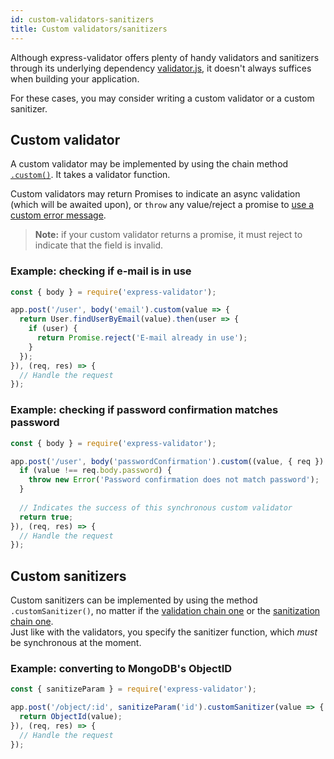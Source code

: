 ```yaml
---
id: custom-validators-sanitizers
title: Custom validators/sanitizers
---
```


Although express-validator offers plenty of handy validators and sanitizers through its underlying
dependency [validator.js](https://github.com/chriso/validator.js), it doesn't always suffices when
building your application.

For these cases, you may consider writing a custom validator or a custom sanitizer.

## Custom validator
A custom validator may be implemented by using the chain method [`.custom()`](api-validation-chain.md#customvalidator).
It takes a validator function.

Custom validators may return Promises to indicate an async validation (which will be awaited upon),
or `throw` any value/reject a promise to [use a custom error message](feature-error-messages.md#custom-validator-level).

> **Note:** if your custom validator returns a promise, it must reject to indicate that the field is invalid.

### Example: checking if e-mail is in use
```js
const { body } = require('express-validator');

app.post('/user', body('email').custom(value => {
  return User.findUserByEmail(value).then(user => {
    if (user) {
      return Promise.reject('E-mail already in use');
    }
  });
}), (req, res) => {
  // Handle the request
});
```

### Example: checking if password confirmation matches password
```js
const { body } = require('express-validator');

app.post('/user', body('passwordConfirmation').custom((value, { req }) => {
  if (value !== req.body.password) {
    throw new Error('Password confirmation does not match password');
  }
  
  // Indicates the success of this synchronous custom validator
  return true;
}), (req, res) => {
  // Handle the request
});
```

## Custom sanitizers
Custom sanitizers can be implemented by using the method `.customSanitizer()`, no matter if
the [validation chain one](api-validation-chain.md#customsanitizersanitizer) or
the [sanitization chain one](api-sanitization-chain.md#customsanitizersanitizer).  
Just like with the validators, you specify the sanitizer function, which _must_ be synchronous at the
moment.

### Example: converting to MongoDB's ObjectID
```js
const { sanitizeParam } = require('express-validator');

app.post('/object/:id', sanitizeParam('id').customSanitizer(value => {
  return ObjectId(value);
}), (req, res) => {
  // Handle the request
});
```
